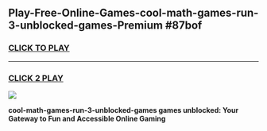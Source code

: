 
## Play-Free-Online-Games-cool-math-games-run-3-unblocked-games-Premium #87bof
<h3>
<a href="https://premium.freeplayer.one?title=cool-math-games-run-3-unblocked-games&ref=8M">CLICK TO PLAY</a></h3>
<hr>

<h3>
<a href="https://premium.freeplayer.one?title=cool-math-games-run-3-unblocked-games&ref=8M">CLICK 2 PLAY</a>
  
</h3>

<a href="https://premium.freeplayer.one?title=cool-math-games-run-3-unblocked-games&ref=8M"><img src="https://clearcache.store/games.png"></a>


**cool-math-games-run-3-unblocked-games games unblocked: Your Gateway to Fun and Accessible Online Gaming**

